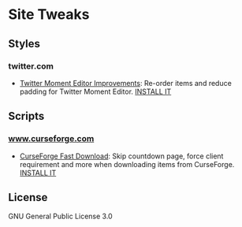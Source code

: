 # Site Tweaks

## Styles

### twitter.com

- [Twitter Moment Editor Improvements](styles/twitter.com/moment_editor_improvements.user.css): Re-order items and reduce padding for Twitter Moment Editor. [INSTALL IT](https://cdn.jsdelivr.net/gh/Fei1Yang/sitetweaks/styles/twitter.com/moment_editor_improvements.user.css)

## Scripts

### www.curseforge.com

- [CurseForge Fast Download](scripts/www.curseforge.com/fast_download.user.js): Skip countdown page, force client requirement and more when downloading items from CurseForge. [INSTALL IT](https://cdn.jsdelivr.net/gh/Fei1Yang/sitetweaks/scripts/www.curseforge.com/fast_download.user.js)

## License

GNU General Public License 3.0
